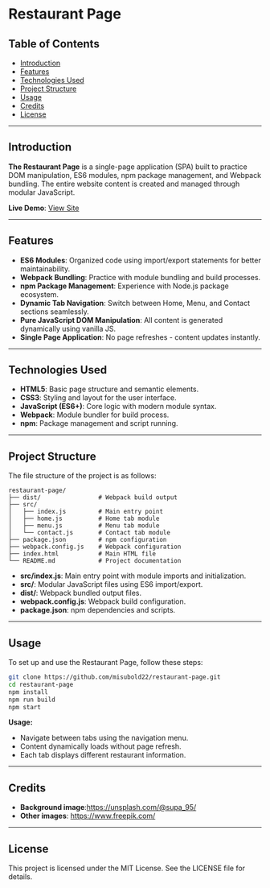 # Restaurant Page

## Table of Contents
- [Introduction](#introduction)
- [Features](#features)
- [Technologies Used](#technologies-used)
- [Project Structure](#project-structure)
- [Usage](#usage)
- [Credits](#credits)
- [License](#license)

---

## Introduction
**The Restaurant Page** is a single-page application (SPA) built to practice DOM manipulation, ES6 modules, npm package management, and Webpack bundling. The entire website content is created and managed through modular JavaScript.

**Live Demo**: [View Site](https://misubold22.github.io/restaurant-page/)

---

## Features
- **ES6 Modules**: Organized code using import/export statements for better maintainability.
- **Webpack Bundling**: Practice with module bundling and build processes.
- **npm Package Management**: Experience with Node.js package ecosystem.
- **Dynamic Tab Navigation**: Switch between Home, Menu, and Contact sections seamlessly.
- **Pure JavaScript DOM Manipulation**: All content is generated dynamically using vanilla JS.
- **Single Page Application**: No page refreshes - content updates instantly.

---

## Technologies Used
- **HTML5**: Basic page structure and semantic elements.
- **CSS3**: Styling and layout for the user interface.
- **JavaScript (ES6+)**: Core logic with modern module syntax.
- **Webpack**: Module bundler for build process.
- **npm**: Package management and script running.

---

## Project Structure
The file structure of the project is as follows:

```
restaurant-page/
├── dist/                # Webpack build output
├── src/
│   ├── index.js         # Main entry point
│   ├── home.js          # Home tab module
│   ├── menu.js          # Menu tab module
│   └── contact.js       # Contact tab module
├── package.json         # npm configuration
├── webpack.config.js    # Webpack configuration
├── index.html           # Main HTML file
└── README.md            # Project documentation
```

- **src/index.js**: Main entry point with module imports and initialization.
- **src/**: Modular JavaScript files using ES6 import/export.
- **dist/**: Webpack bundled output files.
- **webpack.config.js**: Webpack build configuration.
- **package.json**: npm dependencies and scripts.

---

## Usage
To set up and use the Restaurant Page, follow these steps:

```bash
git clone https://github.com/misubold22/restaurant-page.git
cd restaurant-page
npm install
npm run build
npm start
```

**Usage:**
- Navigate between tabs using the navigation menu.
- Content dynamically loads without page refresh.
- Each tab displays different restaurant information.

---

## Credits
- **Background image**:https://unsplash.com/@supa_95/
- **Other images**: https://www.freepik.com/

---

## License
This project is licensed under the MIT License. See the LICENSE file for details.